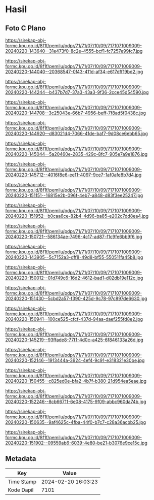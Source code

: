 # Hasil

## Foto C Plano

https://sirekap-obj-formc.kpu.go.id/8f1f/pemilu/pdpr/71/71/07/10/09/7171071009009-20240220-143640--31e473f0-8c2e-4555-bcf1-fc7257e99fc7.jpg

https://sirekap-obj-formc.kpu.go.id/8f1f/pemilu/pdpr/71/71/07/10/09/7171071009009-20240220-144040--20368547-0f43-411d-af34-e617dff19bd2.jpg

https://sirekap-obj-formc.kpu.go.id/8f1f/pemilu/pdpr/71/71/07/10/09/7171071009009-20240220-144244--b437b7d7-37a3-43a3-9f36-2cce45d54590.jpg

https://sirekap-obj-formc.kpu.go.id/8f1f/pemilu/pdpr/71/71/07/10/09/7171071009009-20240220-144708--3c25043e-66b7-4956-beff-7f8ad5f0438c.jpg

https://sirekap-obj-formc.kpu.go.id/8f1f/pemilu/pdpr/71/71/07/10/09/7171071009009-20240220-144920--d83021d4-7066-41de-baf7-9d08ce6ebb65.jpg

https://sirekap-obj-formc.kpu.go.id/8f1f/pemilu/pdpr/71/71/07/10/09/7171071009009-20240220-145044--5a20460e-2835-429c-8fc7-905e7a9e1876.jpg

https://sirekap-obj-formc.kpu.go.id/8f1f/pemilu/pdpr/71/71/07/10/09/7171071009009-20240220-145712--4016f8e6-ee11-4097-9ce7-1af0afe8b7d4.jpg

https://sirekap-obj-formc.kpu.go.id/8f1f/pemilu/pdpr/71/71/07/10/09/7171071009009-20240220-151151--16815e2b-096f-4eb7-a848-d83f3ee25247.jpg

https://sirekap-obj-formc.kpu.go.id/8f1f/pemilu/pdpr/71/71/07/10/09/7171071009009-20240220-151952--b0caa6ce-82b4-4d96-ba85-e202c7dd8ea4.jpg

https://sirekap-obj-formc.kpu.go.id/8f1f/pemilu/pdpr/71/71/07/10/09/7171071009009-20240220-150721--586134ae-7496-4c17-ad87-f1c9fe6bb9f6.jpg

https://sirekap-obj-formc.kpu.go.id/8f1f/pemilu/pdpr/71/71/07/10/09/7171071009009-20240220-143905--5c7152a3-dff8-49d8-bf55-550511fa45b8.jpg

https://sirekap-obj-formc.kpu.go.id/8f1f/pemilu/pdpr/71/71/07/10/09/7171071009009-20240220-150012--01d749c6-16d2-4612-bad1-d02db19e112c.jpg

https://sirekap-obj-formc.kpu.go.id/8f1f/pemilu/pdpr/71/71/07/10/09/7171071009009-20240220-151430--5cbd2a57-f390-425d-9c78-97c897de6630.jpg

https://sirekap-obj-formc.kpu.go.id/8f1f/pemilu/pdpr/71/71/07/10/09/7171071009009-20240220-150941--100ce525-cfcf-437d-94aa-daef255fd8e2.jpg

https://sirekap-obj-formc.kpu.go.id/8f1f/pemilu/pdpr/71/71/07/10/09/7171071009009-20240220-145219--93ffade8-77f1-4d0c-a425-6f846133a26d.jpg

https://sirekap-obj-formc.kpu.go.id/8f1f/pemilu/pdpr/71/71/07/10/09/7171071009009-20240220-152146--1913444a-3924-4ef4-9c91-e318321e30be.jpg

https://sirekap-obj-formc.kpu.go.id/8f1f/pemilu/pdpr/71/71/07/10/09/7171071009009-20240220-150455--c825ed0e-bfa2-4b7f-b380-21d954ea5eae.jpg

https://sirekap-obj-formc.kpu.go.id/8f1f/pemilu/pdpr/71/71/07/10/09/7171071009009-20240220-152246--8cb66711-6e08-4175-9f09-abbc960da74b.jpg

https://sirekap-obj-formc.kpu.go.id/8f1f/pemilu/pdpr/71/71/07/10/09/7171071009009-20240220-150635--9af4625c-4fba-44f0-b7c7-c28a36acbb25.jpg

https://sirekap-obj-formc.kpu.go.id/8f1f/pemilu/pdpr/71/71/07/10/09/7171071009009-20240220-151902--09559ab6-6039-4e80-be21-b3076e9ce15c.jpg


## Metadata

| Key        | Value               |
| ---------- | ------------------- |
| Time Stamp | 2024-02-20 16:03:23 |
| Kode Dapil | 7101                |



